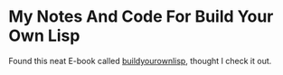 My Notes And Code For Build Your Own Lisp
=========================================

Found this neat E-book called [buildyourownlisp], thought I check it out.

[buildyourownlisp]: http://www.buildyourownlisp.com/

